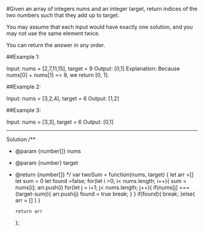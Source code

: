 #Given an array of integers nums and an integer target, return indices of the two numbers such that they add up to target.

You may assume that each input would have exactly one solution, and you may not use the same element twice.

You can return the answer in any order.

##Example 1:

Input: nums = [2,7,11,15], target = 9
Output: [0,1]
Explanation: Because nums[0] + nums[1] == 9, we return [0, 1].

##Example 2:

Input: nums = [3,2,4], target = 6
Output: [1,2]

##Example 3:

Input: nums = [3,3], target = 6
Output: [0,1]

---

Solution
/\*\*

- @param {number[]} nums
- @param {number} target
- @return {number[]}
  \*/
  var twoSum = function(nums, target) {
  let arr =[]
  let sum = 0
  let found =false;
  for(let i =0; i< nums.length; i++){
  sum = nums[i];
  arr.push(i)
  for(let j = i+1; j< nums.length; j++){
  if(nums[j] === (target-sum)){
  arr.push(j)
  found = true
  break;
  }
  }
  if(found){
  break;
  }else{
  arr = []
  }
      }

      return arr
  };
